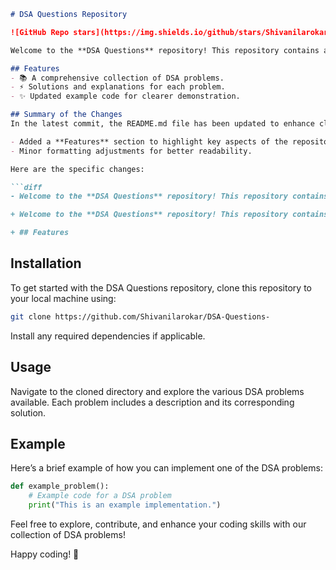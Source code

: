 ```markdown
# DSA Questions Repository

![GitHub Repo stars](https://img.shields.io/github/stars/Shivanilarokar/DSA-Questions-) ![GitHub forks](https://img.shields.io/github/forks/Shivanilarokar/DSA-Questions-) ![GitHub issues](https://img.shields.io/github/issues/Shivanilarokar/DSA-Questions-)

Welcome to the **DSA Questions** repository! This repository contains a collection of Data Structures and Algorithms (DSA) problems designed to help you enhance your coding skills.

## Features
- 📚 A comprehensive collection of DSA problems.
- ⚡ Solutions and explanations for each problem.
- ✨ Updated example code for clearer demonstration.

## Summary of the Changes
In the latest commit, the README.md file has been updated to enhance clarity and structure. The following changes were made:

- Added a **Features** section to highlight key aspects of the repository.
- Minor formatting adjustments for better readability.

Here are the specific changes:

```diff
- Welcome to the **DSA Questions** repository! This repository contains a collection of Data Structures and Algorithms (DSA) problems designed to help you enhance your coding skills.

+ Welcome to the **DSA Questions** repository! This repository contains a collection of Data Structures and Algorithms (DSA) problems designed to help you enhance your coding skills.

+ ## Features
```

## Installation
To get started with the DSA Questions repository, clone this repository to your local machine using:

```bash
git clone https://github.com/Shivanilarokar/DSA-Questions-
```

Install any required dependencies if applicable.

## Usage
Navigate to the cloned directory and explore the various DSA problems available. Each problem includes a description and its corresponding solution.

## Example
Here’s a brief example of how you can implement one of the DSA problems:

```python
def example_problem():
    # Example code for a DSA problem
    print("This is an example implementation.")
```

Feel free to explore, contribute, and enhance your coding skills with our collection of DSA problems!

Happy coding! 🚀
```
